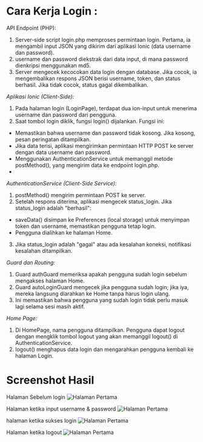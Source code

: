 # Cara Kerja Login :

API Endpoint (PHP):
1. Server-side script login.php memproses permintaan login. Pertama, ia mengambil input JSON yang dikirim dari aplikasi Ionic (data username dan password).
2. username dan password diekstrak dari data input, di mana password dienkripsi menggunakan md5.
3. Server mengecek kecocokan data login dengan database. Jika cocok, ia mengembalikan respons JSON berisi username, token, dan status berhasil. Jika tidak cocok, status gagal dikembalikan.

*Aplikasi Ionic (Client-Side):*
1. Pada halaman login (LoginPage), terdapat dua ion-input untuk menerima username dan password dari pengguna.
2. Saat tombol login diklik, fungsi login() dijalankan. Fungsi ini:
- Memastikan bahwa username dan password tidak kosong. Jika kosong, pesan peringatan ditampilkan.
- Jika data terisi, aplikasi mengirimkan permintaan HTTP POST ke server dengan data username dan password.
- Menggunakan AuthenticationService untuk memanggil metode postMethod(), yang mengirim data ke endpoint login.php.
- 
*AuthenticationService (Client-Side Service):*
1. postMethod() mengirim permintaan POST ke server.
2. Setelah respons diterima, aplikasi mengecek status_login. Jika status_login adalah "berhasil":
- saveData() disimpan ke Preferences (local storage) untuk menyimpan token dan username, memastikan pengguna tetap login.
- Pengguna dialihkan ke halaman Home.
3. Jika status_login adalah "gagal" atau ada kesalahan koneksi, notifikasi kesalahan ditampilkan.

*Guard dan Routing:*
1. Guard authGuard memeriksa apakah pengguna sudah login sebelum mengakses halaman Home.
2. Guard autoLoginGuard mengecek jika pengguna sudah login; jika iya, mereka langsung diarahkan ke Home tanpa harus login ulang.
3. Ini memastikan bahwa pengguna yang sudah login tidak perlu masuk lagi selama sesi masih aktif.

*Home Page:*
1. Di HomePage, nama pengguna ditampilkan. Pengguna dapat logout dengan mengklik tombol logout yang akan memanggil logout() di AuthenticationService.
2. logout() menghapus data login dan mengarahkan pengguna kembali ke halaman Login.

# Screenshot Hasil

Halaman Sebelum login
![Halaman Pertama](1.png)

Halaman ketika input username & password
![Halaman Pertama](2.png)

halaman ketika sukses login
![Halaman Pertama](3.png)

Halaman ketika logout
![Halaman Pertama](1.png)
